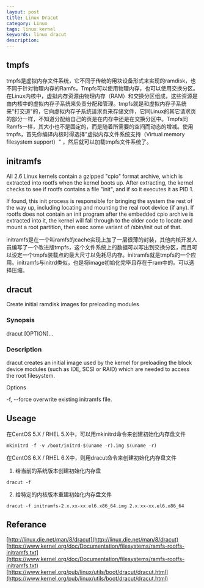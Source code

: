 ```yaml
---
layout: post
title: Linux Dracut
category: Linux
tags: linux kernel
keywords: linux dracut
description: 
---
```


## tmpfs

tmpfs是虚拟内存文件系统，它不同于传统的用块设备形式来实现的ramdisk，也不同于针对物理内存的Ramfs，Tmpfs可以使用物理内存，也可以使用交换分区。在Linux内核中，虚拟内存资源由物理内存（RAM）和交换分区组成，这些资源是由内核中的虚拟内存子系统来负责分配和管理。tmpfs就是和虚拟内存子系统来"打交道"的，它向虚拟内存子系统请求页来存储文件，它同Linux的其它请求页的部分一样，不知道分配给自己的页是在内存中还是在交换分区中。Tmpfs同Ramfs一样，其大小也不是固定的，而是随着所需要的空间而动态的增减。使用tmpfs，首先你编译内核时得选择"虚拟内存文件系统支持（Virtual memory filesystem support）" ，然后就可以加载tmpfs文件系统了。

## initramfs

All 2.6 Linux kernels contain a gzipped "cpio" format archive, which is
extracted into rootfs when the kernel boots up.  After extracting, the kernel
checks to see if rootfs contains a file "init", and if so it executes it as PID 1.

If found, this init process is responsible for bringing the system the
rest of the way up, including locating and mounting the real root device (if
any).  If rootfs does not contain an init program after the embedded cpio
archive is extracted into it, the kernel will fall through to the older code
to locate and mount a root partition, then exec some variant of /sbin/init
out of that.

initramfs是在一个叫ramfs的cache实现上加了一层很薄的封装，其他内核开发人员编写了一个改进版tmpfs，这个文件系统上的数据可以写出到交换分区，而且可以设定一个tmpfs装载点的最大尺寸以免耗尽内存。initramfs就是tmpfs的一个应用。initramfs与initrd类似，也是将image初始化完毕且存在于ram中的。可以选择压缩。

## dracut

Create initial ramdisk images for preloading modules

### Synopsis

dracut [OPTION]... <image> <kernel-version>

### Description

dracut creates an initial image used by the kernel for preloading the block device modules (such as IDE, SCSI or RAID) which are needed to access the root filesystem.

Options

-f, --force
overwrite existing initramfs file.

## Useage

在CentOS 5.X / RHEL 5.X中，可以用mkinitrd命令来创建初始化内存盘文件

`mkinitrd -f -v /boot/initrd-$(uname -r).img $(uname -r)`

在CentOS 6.X / RHEL 6.X中，则用dracut命令来创建初始化内存盘文件

1. 给当前的系统版本创建初始化内存盘

`dracut -f`

2. 给特定的内核版本重建初始化内存盘文件

`dracut -f initramfs-2.x.xx-xx.el6.x86_64.img 2.x.xx-xx.el6.x86_64`

## Referance

[http://linux.die.net/man/8/dracut](http://linux.die.net/man/8/dracut)
[https://www.kernel.org/doc/Documentation/filesystems/ramfs-rootfs-initramfs.txt](https://www.kernel.org/doc/Documentation/filesystems/ramfs-rootfs-initramfs.txt)
[https://www.kernel.org/pub/linux/utils/boot/dracut/dracut.html](https://www.kernel.org/pub/linux/utils/boot/dracut/dracut.html)
